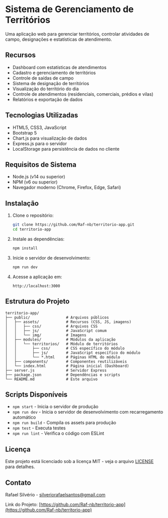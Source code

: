 # Sistema de Gerenciamento de Territórios

Uma aplicação web para gerenciar territórios, controlar atividades de campo, designações e estatísticas de atendimento.

## Recursos

- Dashboard com estatísticas de atendimentos
- Cadastro e gerenciamento de territórios
- Controle de saídas de campo
- Sistema de designação de territórios
- Visualização do território do dia
- Controle de atendimentos (residenciais, comerciais, prédios e vilas)
- Relatórios e exportação de dados

## Tecnologias Utilizadas

- HTML5, CSS3, JavaScript
- Bootstrap 5
- Chart.js para visualização de dados
- Express.js para o servidor
- LocalStorage para persistência de dados no cliente

## Requisitos de Sistema

- Node.js (v14 ou superior)
- NPM (v6 ou superior)
- Navegador moderno (Chrome, Firefox, Edge, Safari)

## Instalação

1. Clone o repositório:
   ```bash
   git clone https://github.com/Raf-nb/territorio-app.git
   cd territorio-app
   ```

2. Instale as dependências:
   ```bash
   npm install
   ```

3. Inicie o servidor de desenvolvimento:
   ```bash
   npm run dev
   ```

4. Acesse a aplicação em:
   ```
   http://localhost:3000
   ```

## Estrutura do Projeto

```
territorio-app/
├── public/                # Arquivos públicos
│   ├── assets/            # Recursos (CSS, JS, imagens)
│   │   ├── css/           # Arquivos CSS
│   │   ├── js/            # JavaScript comum
│   │   └── img/           # Imagens
│   ├── modules/           # Módulos da aplicação
│   │   └── territorios/   # Módulo de territórios
│   │       ├── css/       # CSS específico do módulo
│   │       ├── js/        # JavaScript específico do módulo
│   │       └── *.html     # Páginas HTML do módulo
│   ├── components/        # Componentes reutilizáveis
│   └── index.html         # Página inicial (Dashboard)
├── server.js              # Servidor Express
├── package.json           # Dependências e scripts
└── README.md              # Este arquivo
```

## Scripts Disponíveis

- `npm start` - Inicia o servidor de produção
- `npm run dev` - Inicia o servidor de desenvolvimento com recarregamento automático
- `npm run build` - Compila os assets para produção
- `npm test` - Executa testes
- `npm run lint` - Verifica o código com ESLint

## Licença

Este projeto está licenciado sob a licença MIT - veja o arquivo [LICENSE](LICENSE) para detalhes.

## Contato

Rafael Silvério - [silveriorafaelsantos@gmail.com](mailto:silveriorafaelsantos@gmail.com)

Link do Projeto: [https://github.com/Raf-nb/territorio-app](https://github.com/Raf-nb/territorio-app)
